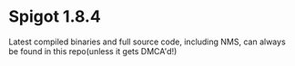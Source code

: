 Spigot 1.8.4
============

Latest compiled binaries and full source code, including NMS, can always be found in this repo(unless it gets DMCA'd!)